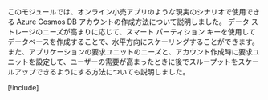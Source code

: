 このモジュールでは、オンライン小売アプリのような現実のシナリオで使用できる Azure Cosmos DB アカウントの作成方法について説明しました。 データ ストレージのニーズが高まりに応じて、スマート パーティション キーを使用してデータベースを作成することで、水平方向にスケーリングすることができます。 また、アプリケーションの要求ユニットのニーズと、アカウント作成時に要求ユニットを設定して、ユーザーの需要が高まったときに後でスループットをスケールアップできるようにする方法についても説明しました。

[!include[](../../../includes/azure-sandbox-cleanup.md)]